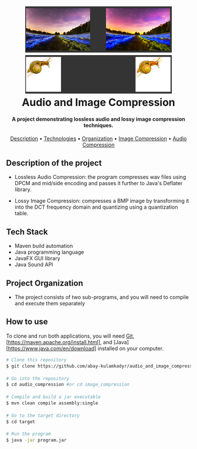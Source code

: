 <h1 align="center">
  <br>
  <img src="/images/landscape.png" alt="Audio and Image Compression" width="400">
  <img src="/images/snail.png" alt="Audio and Image Compression" width="400">
  <br>
  Audio and Image Compression
  <br>
</h1>

<h4 align="center">A project demonstrating lossless audio and lossy image compression techniques.</h4>

<p align="center">
  <a href="#description-of-the-project">Description</a> •
  <a href="#technologies-used">Technologies</a> •
  <a href="#project-organization">Organization</a> •
  <a href="#image-compression">Image Compression</a> •
  <a href="#audio-compression">Audio Compression</a>
</p>


## Description of the project

* Lossless Audio Compression: the program compresses wav files using DPCM and mid/side encoding and passes it further to Java's Deflater library.

* Lossy Image Compression: compresses a BMP image by transforming it into the DCT frequency domain and quantizing using a quantization table.

## Tech Stack

* Maven build automation
* Java programming language
* JavaFX GUI library
* Java Sound API

## Project Organization

* The project consists of two sub-programs, and you will need to compile and execute them separately

## How to use

To clone and run both applications, you will need [Git](https://git-scm.com), [https://maven.apache.org/install.html], and [Java][https://www.java.com/en/download] installed on your computer.

```bash
# Clone this repository
$ git clone https://github.com/abay-kulamkadyr/audio_and_image_compression.git

# Go into the repository
$ cd audio_compression #or cd image_compression

# Compile and build a jar executable
$ mvn clean compile assembly:single

# Go to the target directory
$ cd target

# Run the program
$ java -jar program.jar

```
